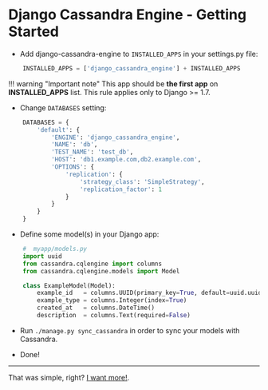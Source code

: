 # Django Cassandra Engine - Getting Started

+ Add django-cassandra-engine to `INSTALLED_APPS` in your settings.py file:

```python
    INSTALLED_APPS = ['django_cassandra_engine'] + INSTALLED_APPS
```

!!! warning "Important note"
    This app should be **the first app** on **INSTALLED_APPS** list.
    This rule applies only to Django >= 1.7.

+ Change `DATABASES` setting:

``` python
    DATABASES = {
        'default': {
            'ENGINE': 'django_cassandra_engine',
            'NAME': 'db',
            'TEST_NAME': 'test_db',
            'HOST': 'db1.example.com,db2.example.com',
            'OPTIONS': {
                'replication': {
                    'strategy_class': 'SimpleStrategy',
                    'replication_factor': 1
                }
            }
        }
    }
```

+ Define some model(s) in your Django app:

``` python
    #  myapp/models.py
    import uuid
    from cassandra.cqlengine import columns
    from cassandra.cqlengine.models import Model

    class ExampleModel(Model):
        example_id   = columns.UUID(primary_key=True, default=uuid.uuid4)
        example_type = columns.Integer(index=True)
        created_at   = columns.DateTime()
        description  = columns.Text(required=False)
```

+ Run `./manage.py sync_cassandra` in order to sync your models with Cassandra.

+ Done!

---

That was simple, right? [I want more!](advanced_usage.md).

